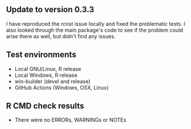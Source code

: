 
## Update to version 0.3.3

I have reproduced the rcnst issue locally and fixed the problematic tests.
I also looked through the main package's code to see if the problem could arise there as well,
but didn't find any issues.

## Test environments
* Local GNU/Linux, R release
* Local Windows, R release
* win-builder (devel and release)
* GitHub Actions (Windows, OSX, Linux)

## R CMD check results
* There were no ERRORs, WARNINGs or NOTEs
